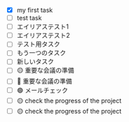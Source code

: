 - [x] my first task
- [ ] test task
- [ ] エイリアステスト1
- [ ] エイリアステスト2
- [ ] テスト用タスク
- [ ] もう一つのタスク
- [ ] 新しいタスク
- [ ] 🟡 重要な会議の準備
- [ ] 🔴 重要な会議の準備
- [ ] 🟢 メールチェック
- [ ] 🟡 check the progress of the project
- [ ] 🟡 check the progress of the project
